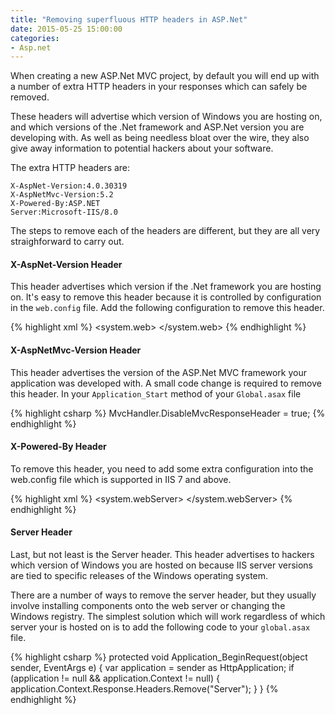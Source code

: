 ```yaml
---
title: "Removing superfluous HTTP headers in ASP.Net"
date: 2015-05-25 15:00:00
categories:
- Asp.net
---
```


When creating a new ASP.Net MVC project, by default you will end up with a number of extra HTTP headers in your responses which can safely be removed.

These headers will advertise which version of Windows you are hosting on, and which versions of the .Net framework and ASP.Net version you are developing with.  As well as being needless bloat over the wire, they also give away information to potential hackers about your software.

<!--more-->

The extra HTTP headers are:

    X-AspNet-Version:4.0.30319
    X-AspNetMvc-Version:5.2
    X-Powered-By:ASP.NET
    Server:Microsoft-IIS/8.0

The steps to remove each of the headers are different, but they are all very straighforward to carry out.

#### X-AspNet-Version Header

This header advertises which version if the .Net framework you are hosting on.  It's easy to remove this header because it is controlled by configuration in the `web.config` file.  Add the following configuration to remove this header.

{% highlight xml %}
<configuration>
  <system.web>
    <httpRuntime enableVersionHeader="false" />
  </system.web>
</configuration>
{% endhighlight %}

#### X-AspNetMvc-Version Header

This header advertises the version of the ASP.Net MVC framework your application was developed with.   A small code change is required to remove this header.  In your `Application_Start` method of your `Global.asax` file 

{% highlight csharp %}
MvcHandler.DisableMvcResponseHeader = true;
{% endhighlight %}

#### X-Powered-By Header

To remove this header, you need to add some extra configuration into the web.config file which is supported in IIS 7 and above.

{% highlight xml %}
<configuration>
  <system.webServer>
    <httpProtocol>
      <customHeaders>
        <remove name="X-Powered-By"/>
      </customHeaders>
    </httpProtocol>
  </system.webServer>
<configuration>
{% endhighlight %}

#### Server Header

Last, but not least is the Server header.  This header advertises to hackers which version of Windows you are hosted on because IIS server versions are tied to specific releases of the Windows operating system.

There are a number of ways to remove the server header, but they usually involve installing components onto the web server or changing the Windows registry.  The simplest solution which will work regardless of which server your is hosted on is to add the following code to your `global.asax` file.

{% highlight csharp %}
protected void Application_BeginRequest(object sender, EventArgs e)
{
    var application = sender as HttpApplication;
    if (application != null && application.Context != null)
    {
        application.Context.Response.Headers.Remove("Server");
    }
}
{% endhighlight %}